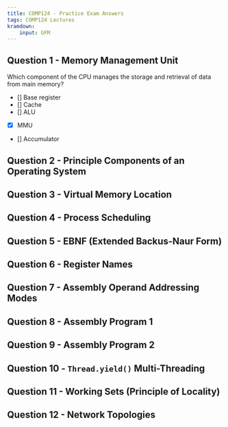 ```yaml
---
title: COMP124 - Practice Exam Answers
tags: COMP124 Lectures
kramdown:
	input: GFM
---
```

## Question 1 - Memory Management Unit
Which component of the CPU manages the storage and retrieval of data from main memory?

- [] Base register
- [] Cache
- [] ALU
- [x] MMU
- [] Accumulator

## Question 2 - Principle Components of an Operating System

## Question 3 - Virtual Memory Location

## Question 4 - Process Scheduling

## Question 5 - EBNF (Extended Backus-Naur Form)

## Question 6 - Register Names

## Question 7 - Assembly Operand Addressing Modes

## Question 8 - Assembly Program 1

## Question 9 - Assembly Program 2

## Question 10 - `Thread.yield()` Multi-Threading

## Question 11 - Working Sets (Principle of Locality)

## Question 12 - Network Topologies
